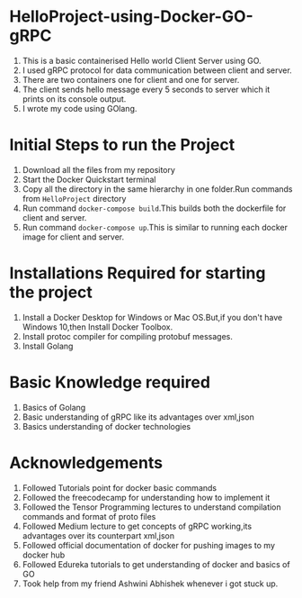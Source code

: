 # HelloProject-using-Docker-GO-gRPC
1. This is a basic containerised Hello world Client Server using GO.
2. I used gRPC protocol for data communication between client and server.
3. There are two containers one for client and one for server.
4. The client sends hello message every 5 seconds to server which it prints on its console output.
5. I wrote my code using GOlang.

# Initial Steps to run the Project
1. Download all the files from my repository
2. Start the Docker Quickstart terminal
3. Copy all the directory in the same hierarchy in one folder.Run commands from `HelloProject` directory
4. Run command `docker-compose build`.This builds both the dockerfile for client and server.
5. Run command `docker-compose up`.This is similar to running each docker image for client and server.

# Installations Required for starting the project
1. Install a Docker Desktop for Windows or Mac OS.But,if you don't have Windows 10,then Install Docker Toolbox.
2. Install protoc compiler for compiling protobuf messages.
3. Install Golang

# Basic Knowledge required
1. Basics of Golang
2. Basic understanding of gRPC like its advantages over xml,json
3. Basics understanding of docker technologies

# Acknowledgements
1. Followed Tutorials point for docker basic commands
2. Followed the freecodecamp for understanding how to implement it
3. Followed the Tensor Programming lectures to understand compilation commands and format of proto files
4. Followed Medium lecture to get concepts of gRPC working,its advantages over its counterpart xml,json
5. Followed official documentation of docker for pushing images to my docker hub
6. Followed Edureka tutorials to get understanding of docker and basics of GO
7. Took help from my friend Ashwini Abhishek whenever i got stuck up.

